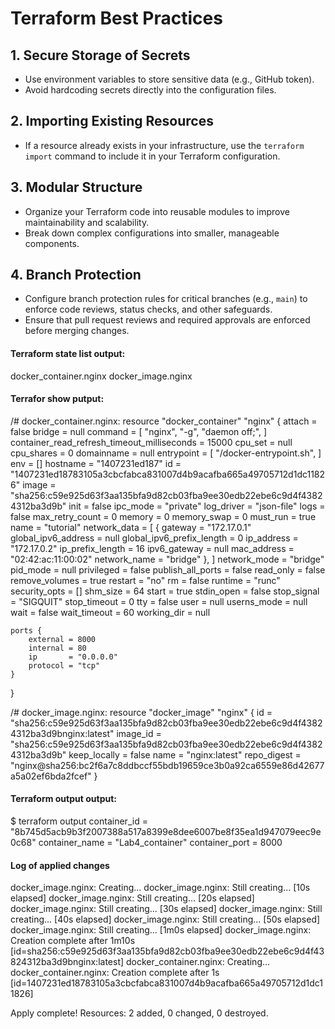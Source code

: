 # Terraform Best Practices

## 1. Secure Storage of Secrets
- Use environment variables to store sensitive data (e.g., GitHub token).
- Avoid hardcoding secrets directly into the configuration files.

## 2. Importing Existing Resources
- If a resource already exists in your infrastructure, use the `terraform import` command to include it in your Terraform configuration.

## 3. Modular Structure
- Organize your Terraform code into reusable modules to improve maintainability and scalability.
- Break down complex configurations into smaller, manageable components.

## 4. Branch Protection
- Configure branch protection rules for critical branches (e.g., `main`) to enforce code reviews, status checks, and other safeguards.
- Ensure that pull request reviews and required approvals are enforced before merging changes.


#### Terraform state list output:
docker_container.nginx
docker_image.nginx
#### Terrafor show putput:
/# docker_container.nginx:
resource "docker_container" "nginx" {
    attach                                      = false
    bridge                                      = null
    command                                     = [
        "nginx",
        "-g",
        "daemon off;",
    ]
    container_read_refresh_timeout_milliseconds = 15000
    cpu_set                                     = null
    cpu_shares                                  = 0
    domainname                                  = null
    entrypoint                                  = [
        "/docker-entrypoint.sh",
    ]
    env                                         = []
    hostname                                    = "1407231ed187"
    id                                          = "1407231ed18783105a3cbcfabca831007d4b9acafba665a49705712d1dc11826"
    image                                       = "sha256:c59e925d63f3aa135bfa9d82cb03fba9ee30edb22ebe6c9d4f43824312ba3d9b"
    init                                        = false
    ipc_mode                                    = "private"
    log_driver                                  = "json-file"
    logs                                        = false
    max_retry_count                             = 0
    memory                                      = 0
    memory_swap                                 = 0
    must_run                                    = true
    name                                        = "tutorial"
    network_data                                = [
        {
            gateway                   = "172.17.0.1"
            global_ipv6_address       = null
            global_ipv6_prefix_length = 0
            ip_address                = "172.17.0.2"
            ip_prefix_length          = 16
            ipv6_gateway              = null
            mac_address               = "02:42:ac:11:00:02"
            network_name              = "bridge"
        },
    ]
    network_mode                                = "bridge"
    pid_mode                                    = null
    privileged                                  = false
    publish_all_ports                           = false
    read_only                                   = false
    remove_volumes                              = true
    restart                                     = "no"
    rm                                          = false
    runtime                                     = "runc"
    security_opts                               = []
    shm_size                                    = 64
    start                                       = true
    stdin_open                                  = false
    stop_signal                                 = "SIGQUIT"
    stop_timeout                                = 0
    tty                                         = false
    user                                        = null
    userns_mode                                 = null
    wait                                        = false
    wait_timeout                                = 60
    working_dir                                 = null

    ports {
        external = 8000
        internal = 80
        ip       = "0.0.0.0"
        protocol = "tcp"
    }
}

/# docker_image.nginx:
resource "docker_image" "nginx" {
    id           = "sha256:c59e925d63f3aa135bfa9d82cb03fba9ee30edb22ebe6c9d4f43824312ba3d9bnginx:latest"
    image_id     = "sha256:c59e925d63f3aa135bfa9d82cb03fba9ee30edb22ebe6c9d4f43824312ba3d9b"
    keep_locally = false
    name         = "nginx:latest"
    repo_digest  = "nginx@sha256:bc2f6a7c8ddbccf55bdb19659ce3b0a92ca6559e86d42677a5a02ef6bda2fcef"
}

#### Terraform output output:
$ terraform output
container_id = "8b745d5acb9b3f2007388a517a8399e8dee6007be8f35ea1d947079eec9e0c68"
container_name = "Lab4_container"
container_port = 8000

#### Log of applied changes
docker_image.nginx: Creating...
docker_image.nginx: Still creating... [10s elapsed]
docker_image.nginx: Still creating... [20s elapsed]
docker_image.nginx: Still creating... [30s elapsed]
docker_image.nginx: Still creating... [40s elapsed]
docker_image.nginx: Still creating... [50s elapsed]
docker_image.nginx: Still creating... [1m0s elapsed]
docker_image.nginx: Creation complete after 1m10s [id=sha256:c59e925d63f3aa135bfa9d82cb03fba9ee30edb22ebe6c9d4f43824312ba3d9bnginx:latest]
docker_container.nginx: Creating...
docker_container.nginx: Creation complete after 1s [id=1407231ed18783105a3cbcfabca831007d4b9acafba665a49705712d1dc11826]

Apply complete! Resources: 2 added, 0 changed, 0 destroyed.
